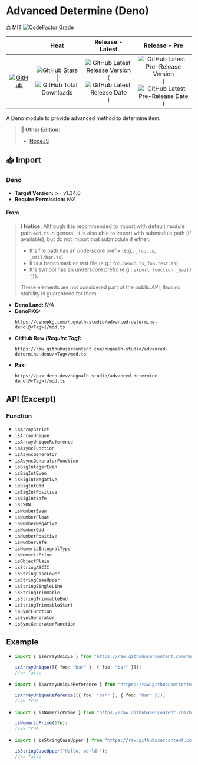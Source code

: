 # Advanced Determine (Deno)

[⚖️ MIT](./LICENSE.md)
[![CodeFactor Grade](https://img.shields.io/codefactor/grade/github/hugoalh-studio/advanced-determine-deno?label=Grade&logo=codefactor&logoColor=ffffff&style=flat-square "CodeFactor Grade")](https://www.codefactor.io/repository/github/hugoalh-studio/advanced-determine-deno)

|  | **Heat** | **Release - Latest** | **Release - Pre** |
|:-:|:-:|:-:|:-:|
| [![GitHub](https://img.shields.io/badge/GitHub-181717?logo=github&logoColor=ffffff&style=flat-square "GitHub")](https://github.com/hugoalh-studio/advanced-determine-deno) | [![GitHub Stars](https://img.shields.io/github/stars/hugoalh-studio/advanced-determine-deno?label=&logoColor=ffffff&style=flat-square "GitHub Stars")](https://github.com/hugoalh-studio/advanced-determine-deno/stargazers) \| ![GitHub Total Downloads](https://img.shields.io/github/downloads/hugoalh-studio/advanced-determine-deno/total?label=&style=flat-square "GitHub Total Downloads") | ![GitHub Latest Release Version](https://img.shields.io/github/release/hugoalh-studio/advanced-determine-deno?sort=semver&label=&style=flat-square "GitHub Latest Release Version") (![GitHub Latest Release Date](https://img.shields.io/github/release-date/hugoalh-studio/advanced-determine-deno?label=&style=flat-square "GitHub Latest Release Date")) | ![GitHub Latest Pre-Release Version](https://img.shields.io/github/release/hugoalh-studio/advanced-determine-deno?include_prereleases&sort=semver&label=&style=flat-square "GitHub Latest Pre-Release Version") (![GitHub Latest Pre-Release Date](https://img.shields.io/github/release-date-pre/hugoalh-studio/advanced-determine-deno?label=&style=flat-square "GitHub Latest Pre-Release Date")) |

A Deno module to provide advanced method to determine item.

> **🔗 Other Edition:**
>
> - [NodeJS](https://github.com/hugoalh-studio/advanced-determine-nodejs)

## 📥 Import

### Deno

- **Target Version:** >= v1.34.0
- **Require Permission:** *N/A*

#### From

> **ℹ️ Notice:** Although it is recommended to import with default module path `mod.ts` in general, it is also able to import with submodule path (if available), but do not import that submodule if either:
>
> - It's file path has an underscore prefix (e.g.: `_foo.ts`, `_util/bar.ts`).
> - It is a benchmark or test file (e.g.: `foo.bench.ts`, `foo.test.ts`).
> - It's symbol has an underscore prefix (e.g.: `export function _baz() {}`).
>
> These elements are not considered part of the public API, thus no stability is guaranteed for them.

- **Deno Land:** *N/A*
- **DenoPKG:**
  ```
  https://denopkg.com/hugoalh-studio/advanced-determine-deno[@<Tag>]/mod.ts
  ```
- **GitHub Raw *\[Require Tag\]*:**
  ```
  https://raw.githubusercontent.com/hugoalh-studio/advanced-determine-deno/<Tag>/mod.ts
  ```
- **Pax:**
  ```
  https://pax.deno.dev/hugoalh-studio/advanced-determine-deno[@<Tag>]/mod.ts
  ```

## API (Excerpt)

### Function

- `isArrayStrict`
- `isArrayUnique`
- `isArrayUniqueReference`
- `isAsyncFunction`
- `isAsyncGenerator`
- `isAsyncGeneratorFunction`
- `isBigIntegerEven`
- `isBigIntEven`
- `isBigIntNegative`
- `isBigIntOdd`
- `isBigIntPositive`
- `isBigIntSafe`
- `isJSON`
- `isNumberEven`
- `isNumberFloat`
- `isNumberNegative`
- `isNumberOdd`
- `isNumberPositive`
- `isNumberSafe`
- `isNumericIntegralType`
- `isNumericPrime`
- `isObjectPlain`
- `isStringASCII`
- `isStringCaseLower`
- `isStringCaseUpper`
- `isStringSingleLine`
- `isStringTrimmable`
- `isStringTrimmableEnd`
- `isStringTrimmableStart`
- `isSyncFunction`
- `isSyncGenerator`
- `isSyncGeneratorFunction`

## Example

- ```ts
  import { isArrayUnique } from "https://raw.githubusercontent.com/hugoalh-studio/advanced-determine-deno/main/array/is_unique.ts";

  isArrayUnique([{ foo: "bar" }, { foo: "bar" }]);
  //=> false
  ```
- ```ts
  import { isArrayUniqueReference } from "https://raw.githubusercontent.com/hugoalh-studio/advanced-determine-deno/main/array/is_unique_reference.ts";

  isArrayUniqueReference([{ foo: "bar" }, { foo: "bar" }]);
  //=> true
  ```
- ```ts
  import { isNumericPrime } from "https://raw.githubusercontent.com/hugoalh-studio/advanced-determine-deno/main/numeric/is_prime.ts";

  isNumericPrime(17n);
  //=> true
  ```
- ```ts
  import { isStringCaseUpper } from "https://raw.githubusercontent.com/hugoalh-studio/advanced-determine-deno/main/string/is_case_upper.ts";

  isStringCaseUpper("Hello, world!");
  //=> false
  ```
